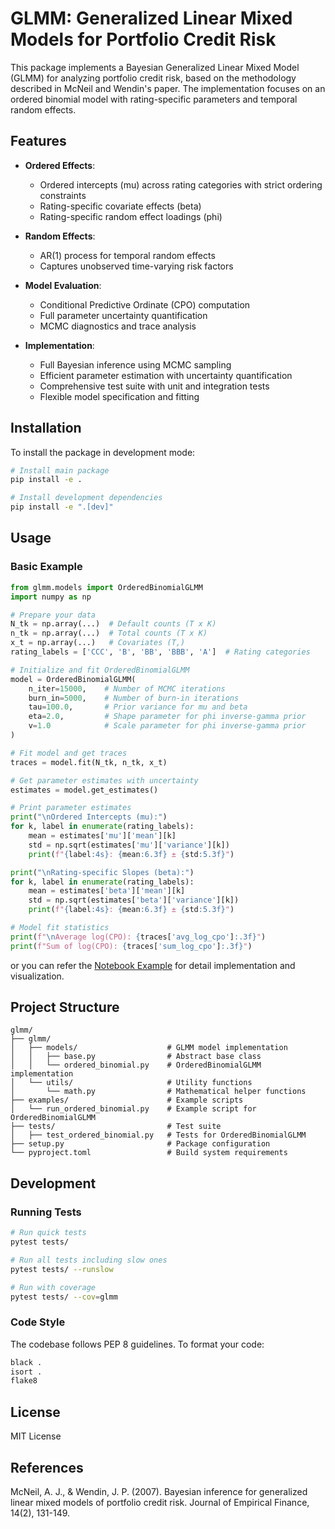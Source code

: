 # GLMM: Generalized Linear Mixed Models for Portfolio Credit Risk

This package implements a Bayesian Generalized Linear Mixed Model (GLMM) for analyzing portfolio credit risk, based on the methodology described in McNeil and Wendin's paper. The implementation focuses on an ordered binomial model with rating-specific parameters and temporal random effects.

## Features

- **Ordered Effects**:
  - Ordered intercepts (mu) across rating categories with strict ordering constraints
  - Rating-specific covariate effects (beta)
  - Rating-specific random effect loadings (phi)

- **Random Effects**:
  - AR(1) process for temporal random effects
  - Captures unobserved time-varying risk factors

- **Model Evaluation**:
  - Conditional Predictive Ordinate (CPO) computation
  - Full parameter uncertainty quantification
  - MCMC diagnostics and trace analysis

- **Implementation**:
  - Full Bayesian inference using MCMC sampling
  - Efficient parameter estimation with uncertainty quantification
  - Comprehensive test suite with unit and integration tests
  - Flexible model specification and fitting

## Installation

To install the package in development mode:

```bash
# Install main package
pip install -e .

# Install development dependencies
pip install -e ".[dev]"
```

## Usage

### Basic Example

```python
from glmm.models import OrderedBinomialGLMM
import numpy as np

# Prepare your data
N_tk = np.array(...)  # Default counts (T x K)
n_tk = np.array(...)  # Total counts (T x K)
x_t = np.array(...)   # Covariates (T,)
rating_labels = ['CCC', 'B', 'BB', 'BBB', 'A']  # Rating categories

# Initialize and fit OrderedBinomialGLMM
model = OrderedBinomialGLMM(
    n_iter=15000,    # Number of MCMC iterations
    burn_in=5000,    # Number of burn-in iterations
    tau=100.0,       # Prior variance for mu and beta
    eta=2.0,         # Shape parameter for phi inverse-gamma prior
    v=1.0            # Scale parameter for phi inverse-gamma prior
)

# Fit model and get traces
traces = model.fit(N_tk, n_tk, x_t)

# Get parameter estimates with uncertainty
estimates = model.get_estimates()

# Print parameter estimates
print("\nOrdered Intercepts (mu):")
for k, label in enumerate(rating_labels):
    mean = estimates['mu']['mean'][k]
    std = np.sqrt(estimates['mu']['variance'][k])
    print(f"{label:4s}: {mean:6.3f} ± {std:5.3f}")

print("\nRating-specific Slopes (beta):")
for k, label in enumerate(rating_labels):
    mean = estimates['beta']['mean'][k]
    std = np.sqrt(estimates['beta']['variance'][k])
    print(f"{label:4s}: {mean:6.3f} ± {std:5.3f}")

# Model fit statistics
print(f"\nAverage log(CPO): {traces['avg_log_cpo']:.3f}")
print(f"Sum of log(CPO): {traces['sum_log_cpo']:.3f}")
```

or you can refer the [Notebook Example](./notebooks/implementation.ipynb) for detail implementation and visualization.

## Project Structure

```
glmm/
├── glmm/
│   ├── models/                    # GLMM model implementation
│   │   ├── base.py                # Abstract base class
│   │   └── ordered_binomial.py    # OrderedBinomialGLMM implementation
│   └── utils/                     # Utility functions
│       └── math.py                # Mathematical helper functions
├── examples/                      # Example scripts
│   └── run_ordered_binomial.py    # Example script for OrderedBinomialGLMM
├── tests/                         # Test suite
│   ├── test_ordered_binomial.py   # Tests for OrderedBinomialGLMM
├── setup.py                       # Package configuration
└── pyproject.toml                 # Build system requirements
```

## Development

### Running Tests

```bash
# Run quick tests
pytest tests/

# Run all tests including slow ones
pytest tests/ --runslow

# Run with coverage
pytest tests/ --cov=glmm
```

### Code Style

The codebase follows PEP 8 guidelines. To format your code:

```bash
black .
isort .
flake8
```

## License

MIT License

## References

McNeil, A. J., & Wendin, J. P. (2007). Bayesian inference for generalized linear mixed models of portfolio credit risk. Journal of Empirical Finance, 14(2), 131-149.
